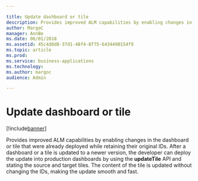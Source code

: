 ```yaml
---

title: Update dashboard or tile
description: Provides improved ALM capabilities by enabling changes in the dashboard or tile that were already deployed while retaining their original IDs.
author: MargoC
manager: AnnBe
ms.date: 06/01/2018
ms.assetid: 45c4d0d8-37d1-48f4-8f75-6434490154f9
ms.topic: article
ms.prod: 
ms.service: business-applications
ms.technology: 
ms.author: margoc
audience: Admin

---
```

#  Update dashboard or tile




[!include[banner](../../../includes/banner.md)]

Provides improved ALM capabilities by enabling changes in the dashboard or tile
that were already deployed while retaining their original IDs. After a dashboard
or a tile is updated to a newer version, the developer can deploy the update
into production dashboards by using the **updateTile** API and stating the
source and target tiles. The content of the tile is updated without changing the
IDs, making the update smooth and fast.

